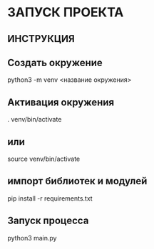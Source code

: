 # ЗАПУСК ПРОЕКТА

## ИНСТРУКЦИЯ

## Создать окружение

python3 -m venv <название окружения>

## Активация окружения 

. venv/bin/activate

## или

source venv/bin/activate

## импорт библиотек и модулей

pip install -r requirements.txt

## Запуск процесса 

python3 main.py 

